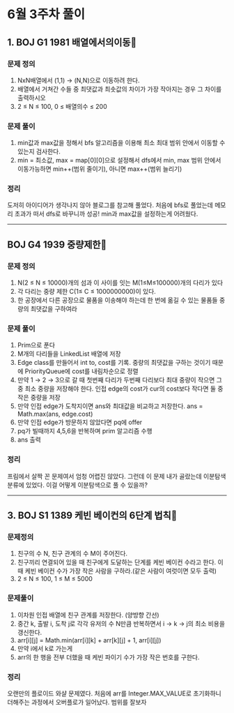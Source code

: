 # 6월 3주차 풀이
## 1. BOJ G1 1981 배열에서의이동🚗
### 문제 정의

1. NxN배열에서 (1,1) → (N,N)으로 이동하려 한다.
2. 배열에서 거쳐간 수들 중 최댓값과 최솟값의 차이가 가장 작아지는 경우 그 차이를 출력하시오
3. 2 ≤ N ≤ 100, 0 ≤ 배열의수 ≤ 200

### 문제 풀이

1. min값과 max값을 정해서 bfs 알고리즘을 이용해 최소 최대 범위 안에서 이동할 수 있는지 검사한다.
2. min = 최소값, max = map[0][0]으로 설정해서 dfs에서 min, max 범위 안에서 이동가능하면 min++(범위 줄이기), 아니면 max++(범위 늘리기)

### 정리

도저히 아이디어가 생각나지 않아 블로그를 참고해 풀었다. 처음에 bfs로 풀었는데 메모리 초과가 떠서 dfs로 바꾸니까 성공! min과 max값을 설정하는게 어려웠다.

----
## BOJ G4 1939 중량제한💪
### 문제 정의

1. N(2 ≤ N ≤ 10000)개의 섬과 이 사이를 잇는 M(1≤M≤100000)개의 다리가 있다
2. 각 다리는 중량 제한 C(1≤ C ≤ 1000000000)이 있다. 
3. 한 공장에서 다른 공장으로 물품을 이송해야 하는데 한 번에 옮길 수 있는 물품들 중량의 최댓값을 구하여라

### 문제 풀이

1. Prim으로 푼다
2. M개의 다리들을 LinkedList 배열에 저장
3. Edge class를 만들어서 int to, cost를 기록. 중량의 최댓값을 구하는 것이기 때문에 PriorityQueue에 cost를 내림차순으로 정렬
4. 만약 1 → 2 → 3으로 갈 때 첫번째 다리가 두번째 다리보다 최대 중량이 작으면 그 중 최소 중량을 저장해야 한다. 인접 edge의 cost가 cur의 cost보다 작다면 둘 중 작은 중량을 저장
5. 만약 인접 edge가 도착지이면 ans와 최대값을 비교하고 저장한다. ans = Math.max(ans, edge.cost)
6. 만약 인접 edge가 방문하지 않았다면 pq에 offer
7. pq가 빌때까지 4,5,6을 반복하며 prim 알고리즘 수행
8. ans 출력

### 정리

프림에서 살짝 꼰 문제여서 엄청 어렵진 않았다. 그런데 이 문제 내가 골랐는데 이분탐색 분류에 있었다. 이걸 어떻게 이분탐색으로 풀 수 있을까?

---
## 3. BOJ S1 1389 케빈 베이컨의 6단계 법칙🥓
### 문제정의

1. 친구의 수 N, 친구 관계의 수 M이 주어진다.
2. 친구끼리 연결되어 있을 때 친구에게 도달하는 단계를 케빈 베이컨 수라고 한다. 이 때 케빈 베이컨 수가 가장 작은 사람을 구하라.(같은 사람이 여럿이면 모두 출력)
3. 2 ≤ N ≤ 100, 1 ≤ M ≤ 5000

### 문제풀이

1. 이차원 인접 배열에 친구 관계를 저장한다. (양방향 간선)
2. 중간 k, 출발 i, 도착 j로 각각 유저의 수 N만큼 반복하면서 i →  k → j의 최소 비용을  갱신한다.
3. arr[i][j] = Math.min(arr[i][k] + arr[k][j] + 1, arr[i][j])
4. 만약 i에서 k로 가는게 
5. arr의 한 행을 전부 더했을 때 케빈 파이기 수가 가장 작은 번호를 구한다.

### 정리

오랜만의 플로이드 와샬 문제였다. 처음에 arr를 Integer.MAX_VALUE로 초기화하니 더해주는 과정에서 오버플로가 일어났다. 범위를 잘보자